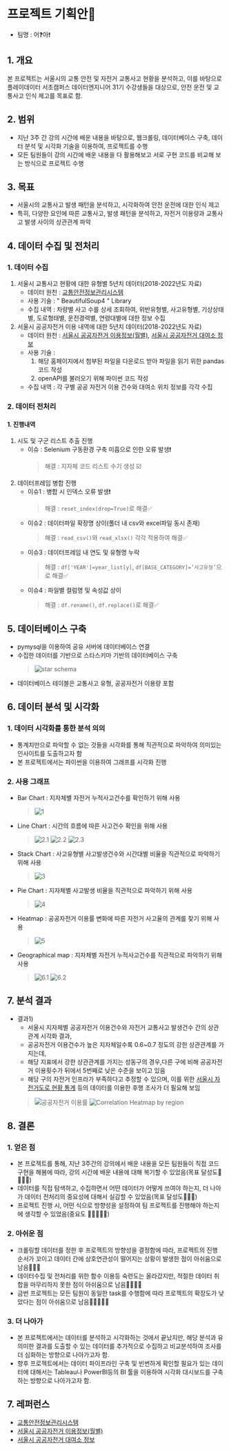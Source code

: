 # 프로젝트 기획안🚀

  * 팀명 : 어❓아❗

## 1. 개요

 본 프로젝트는 서울시의 교통 안전 및 자전거 교통사고 현황을 분석하고, 이를 바탕으로 플레이데이터 서초캠퍼스 데이터엔지니어 31기 수강생들을 대상으로, 안전 운전 및 교통사고 인식 제고를 목표로 함.

## 2. 범위

* 지난 3주 간 강의 시간에 배운 내용을 바탕으로, 웹크롤링, 데이터베이스 구축, 데이터 분석 및 시각화 기술을 이용하여, 프로젝트를 수행
* 모든 팀원들이 강의 시간에 배운 내용을 다 활용해보고 서로 구현 코드를 비교해 보는 방식으로 프로젝트 수행

## 3. 목표

* 서울시의 교통사고 발생 패턴을 분석하고, 시각화하여 안전 운전에 대한 인식 제고
* 특히, 다양한 요인에 따른 교통사고, 발생 패턴을 분석하고, 자전거 이용량과 교통사고 발생 사이의 상관관계 파악

## 4. 데이터 수집 및 전처리

### 1. 데이터 수집

  1.  서울시 교통사고 현황에 대한 유형별 5년치 데이터(2018-2022년도 자료)
      * 데이터 원천 : [교통안전정보관리시스템](https://tmacs.kotsa.or.kr/)
      * 사용 기술 : " BeautifulSoup4 " Library
      * 수집 내역 : 차량별 사고 수를 상세 조회하여, 위반유형별, 사고유형별, 기상상태별, 도로형태별, 운전경력별, 연령대별에 대한 정보 수집
  2. 서울시 공공자전거 이용 내역에 대한 5년치 데이터(2018-2022년도 자료)
      * 데이터 원천 : [서울시 공공자전거 이용정보(월별)](https://data.seoul.go.kr/dataList/OA-15248/F/1/datasetView.do), [서울시 공공자전거 대여소 정보](https://data.seoul.go.kr/dataList/OA-13252/F/1/datasetView.do)
      * 사용 기술 : 
          1. 해당 홈페이지에서 첨부된 파일을 다운로드 받아 파일을 읽기 위한 pandas코드 작성
          2. openAPI를 불러오기 위해 파이썬 코드 작성
      * 수집 내역 : 각 구별 공공 자전거 이용 건수와 대여소 위치 정보를 각각 수집

### 2. 데이터 전처리

#### 1. 진행내역
  1. 시도 및 구군 리스트 추출 진행
      * 이슈 : Selenium 구동환경 구축 미흡으로 인한 오류 발생❗
        > 해결 : 지자체 코드 리스트 수기 생성 ☑️
  2. 데이터프레임 병합 진행
      * 이슈1 : 병합 시 인덱스 오류 발생❗
        > 해결 : `reset_index(drop=True)`로 해결✅
      * 이슈2 : 데이터파일 확장명 상이(폴더 내 csv와 excel파일 동시 존재)
        > 해결 : `read_csv()`와 `read_xlsx()` 각각 적용하여 해결✅
      * 이슈3 : 데이터프레임 내 연도 및 유형명 누락
        > 해결 : `df['YEAR']=year_list[y]`, `df[BASE_CATEGORY]=’사고유형’`으로 해결✅
      * 이슈4 : 파일별 컬럼명 및 속성값 상이
        > 해결 : `df.rename()`, `df.replace()`로 해결✅

## 5. 데이터베이스 구축

* pymysql을 이용하여 공유 서버에 데이터베이스 연결
* 수집한 데이터를 기반으로 스타스키마 기반의 데이터베이스 구축
  > ![star schema](<image/ERD.png>)
* 데이터베이스 테이블은 교통사고 유형, 공공자전거 이용량 포함

## 6. 데이터 분석 및 시각화
### 1. 데이터 시각화를 통한 분석 의의
  * 통계치만으로 파악할 수 없는 것들을 시각화를 통해 직관적으로 파악하여 의미있는 인사이트를 도출하고자 함
  * 본 프로젝트에서는 파이썬을 이용하여 그래프를 시각화 진행

### 2. 사용 그래프 
  * Bar Chart : 지자체별 자전거 누적사고건수를 확인하기 위해 사용
    > ![1](<image/지자체별_사고유형별_자전거_누적사고건수_그래프.png>)
  * Line Chart : 시간의 흐름에 따른 사고건수 확인을 위해 사용
    > ![2.1](<image/Accident_Count_over60.png>)
    > ![2.2](<image/월별 자전거사고-따릉이이용건수.png>)
    > ![2.3](<image/월별에 따른 년도별 이용건수.png>)
  * Stack Chart : 사고유형별 사고발생건수와 시간대별 비율을 직관적으로 파악하기 위해 사용
    > ![3](<image/사고유형의 시간대에 따른 그래프.png>)
  * Pie Chart : 지자체별 사고발생 비율을 직관적으로 파악하기 위해 사용
    > ![4](<image/circle_road_acc.png>)
  * Heatmap : 공공자전거 이용률 변화에 따른 자전거 사고율의 관계를 찾기 위해 사용
    > ![5](image/corr_all.png)
  * Geographical map : 지자체별 자전거 누적사고건수를 직관적으로 파악하기 위해 사용
    > ![6.1](<image/지자체별에 따른 자전거사건사고의 sum.png>)
    > ![6.2](<image/자전거도로 현황과 자전거 사고난 지점.png>)

## 7. 분석 결과
 * 결과1)
    * 서울시 지자체별 공공자전거 이용건수와 자전거 교통사고 발생건수 간의 상관관계 시각화 결과,
    * 공공자전거 이용건수가 높은 지자체일수록 0.6~0.7 정도의 강한 상관관계를 가지는데,
    * 해당 지표에서 강한 상관관계를 가지는 성동구의 경우,다른 구에 비해 공공자전거 이용횟수가 뒤에서 5번째로 낮은 수준을 보이고 있음
    * 해당 구의 자전거 인프라가 부족하다고 추정할 수 있으며, 이를 위한 [서울시 자전거도로 현황 통계](https://data.seoul.go.kr/dataList/276/S/2/datasetView.do) 등의 데이터를 이용한 후행 조사가 더 필요해 보임
    > ![공공자전거 이용률](<image/nums_of_rent_by_gugun.png>)
    > ![Correlation Heatmap by region](<image/corr_by_gugun.png>)


## 8. 결론
### 1. 얻은 점
  * 본 프로젝트를 통해, 지난 3주간의 강의에서 배운 내용을 모든 팀원들이 직접 코드 구현을 해봄에 따라, 강의 시간에 배운 내용에 대해 복기할 수 있었음(목표 달성도🌟🌟🌟🌟)
  * 데이터를 직접 탐색하고, 수집하면서 어떤 데이터가 어떻게 쓰여야 하는지, 더 나아가 데이터 전처리의 중요성에 대해서 실감할 수 있었음(목표 달성도🌟🌟🌟)
  * 프로젝트 진행 시, 어떤 식으로 방향성을 설정하여 팀 프로젝트를 진행해야 하는지에 생각할 수 있었음(중요도 🌟🌟🌟🌟🌟)

### 2. 아쉬운 점
  * 크롤링할 데이터를 정한 후 프로젝트의 방향성을 결정함에 따라, 프로젝트의 진행 순서가 꼬이고 데이터 간에 상호연관성이 떨어지는 상황이 발생한 점이 아쉬움으로 남음🥹🥹🥹
  * 데이터수집 및 전처리를 위한 함수 이용등 숙련도는 올라갔지만, 적절한 데이터 취합을 마무리하지 못한 점이 아쉬움으로 남음🥹🥹🥹🥹
  * 금번 프로젝트는 모든 팀원이 동일한 task를 수행함에 따라 프로젝트의 확장도가 낮았다는 점이 아쉬움으로 남음🥹🥹🥹🥹🥹

### 3. 더 나아가
  * 본 프로젝트에서는 데이터를 분석하고 시각화하는 것에서 끝났지만, 해당 분석과 유의미한 결과를 도출할 수 있는 데이터를 추가적으로 수집하고 비교분석하여 조사를 더 심화하는 방향으로 나아가고자 함.
  * 향후 프로젝트에서는 데이터 파이프라인 구축 및 빈번하게 확인할 필요가 있는 데이터에 대해서는 Tableau나 PowerBI등의 BI 툴을 이용하여 시각화 대시보드를 구축하는 방향으로 나아가고자 함.

## 7. 레퍼런스

* [교통안전정보관리시스템](https://tmacs.kotsa.or.kr/)
* [서울시 공공자전거 이용정보(월별)](https://data.seoul.go.kr/dataList/OA-15248/F/1/datasetView.do)
* [서울시 공공자전거 대여소 정보](https://data.seoul.go.kr/dataList/OA-13252/F/1/datasetView.do)
